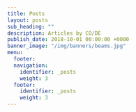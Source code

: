 ```yaml
---
title: Posts
layout: posts
sub_heading: ""
description: Articles by CO/DE
publish_date: 2018-10-01 00:00:00 +0000
banner_image: "/img/banners/beams.jpg"
menu:
  footer:
  navigation:
    identifier: _posts
    weight: 3
  footer:
    identifier: _posts
    weight: 3
---
```

